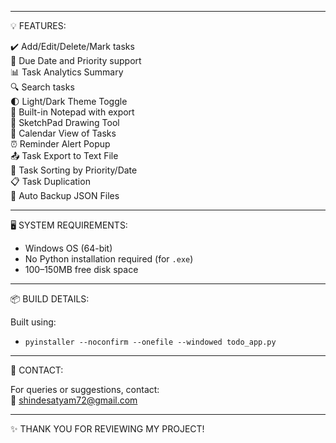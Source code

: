 
---

💡 FEATURES:

✔️ Add/Edit/Delete/Mark tasks  
📅 Due Date and Priority support  
📊 Task Analytics Summary  
🔍 Search tasks  
🌓 Light/Dark Theme Toggle  
📝 Built-in Notepad with export  
🎨 SketchPad Drawing Tool  
📅 Calendar View of Tasks  
⏰ Reminder Alert Popup  
📤 Task Export to Text File  
🔁 Task Sorting by Priority/Date  
📋 Task Duplication  
🔐 Auto Backup JSON Files

---

🖥️ SYSTEM REQUIREMENTS:

- Windows OS (64-bit)
- No Python installation required (for `.exe`)
- 100–150MB free disk space

---

📦 BUILD DETAILS:

Built using:

- `pyinstaller --noconfirm --onefile --windowed todo_app.py`

---

📧 CONTACT:

For queries or suggestions, contact:  
📩 shindesatyam72@gmail.com

---

✨ THANK YOU FOR REVIEWING MY PROJECT!
